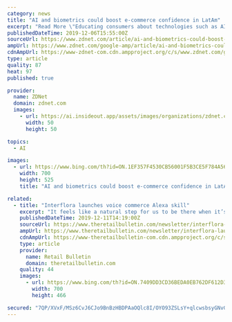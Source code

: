 ```yaml
---
category: news
title: "AI and biometrics could boost e-commerce confidence in LatAm"
excerpt: "Read More \"Educating consumers about technologies such as AI and passive biometric authentication can allow e-commerce to spread to more families, turning rare buyers into frequent customers once they know they can trust the system,\" said Mastercard's Vice President of cybersecurity for Latin America and the Caribbean (LAC), Jorge Arbesu."
publishedDateTime: 2019-12-06T15:55:00Z
sourceUrl: https://www.zdnet.com/article/ai-and-biometrics-could-boost-e-commerce-confidence-in-latam/
ampUrl: https://www.zdnet.com/google-amp/article/ai-and-biometrics-could-boost-e-commerce-confidence-in-latam/
cdnAmpUrl: https://www-zdnet-com.cdn.ampproject.org/c/s/www.zdnet.com/google-amp/article/ai-and-biometrics-could-boost-e-commerce-confidence-in-latam/
type: article
quality: 87
heat: 97
published: true

provider:
  name: ZDNet
  domain: zdnet.com
  images:
    - url: https://ai.insideout.app/assets/images/organizations/zdnet.com-50x50.jpg
      width: 50
      height: 50

topics:
  - AI

images:
  - url: https://www.bing.com/th?id=ON.1EF357F4530CB56001F5B3CE5F784A56
    width: 700
    height: 525
    title: "AI and biometrics could boost e-commerce confidence in LatAm"

related:
  - title: "Interflora launches voice commerce Alexa skill"
    excerpt: "It feels like a natural step for us to be there when it’s convenient for people.” Customers who know what they want to send can state their preferences on colours or types of flowers and opt to send their own custom message using voice recognition. If using a screen device such as the Echo Show, the products will be available to browse on ..."
    publishedDateTime: 2019-12-11T14:19:00Z
    sourceUrl: https://www.theretailbulletin.com/newsletter/interflora-launches-voice-commerce-alexa-skill-11-12-2019/
    ampUrl: https://www.theretailbulletin.com/newsletter/interflora-launches-voice-commerce-alexa-skill-11-12-2019/amp/
    cdnAmpUrl: https://www-theretailbulletin-com.cdn.ampproject.org/c/s/www.theretailbulletin.com/newsletter/interflora-launches-voice-commerce-alexa-skill-11-12-2019/amp/
    type: article
    provider:
      name: Retail Bulletin
      domain: theretailbulletin.com
    quality: 44
    images:
      - url: https://www.bing.com/th?id=ON.7409DD3CD36BEDA0EB762DF612D3DAF3
        width: 700
        height: 466

secured: "7QP/XVxF/MSz6CvJ6CJo9BnBzHBDPAaOQlc8I/OYO93ZSLsY+qlcwsbsyGNvGsjkeeuyN0gGdImku8NXuQ3VnVqwvcBgGPQwArD3zeNA7TCvGsfX9j26i1ELsDB59cSf9l5AXviJwRcXkLplkwxiAWqJRQYq9sN7Cv1Vg2Dd91aYIu4Ny45n9lyaaOlawpTnQ+yZrJ9yfD1ZXnC+ETh0xwg4On27SDTOTc4NIOPH9CEARL50HZhrVbyUyXMGcfdT2hDbWQXetQDsqGXUN3U1og==;i0I6ZrcQR35UlILM5MMhFg=="
---
```


